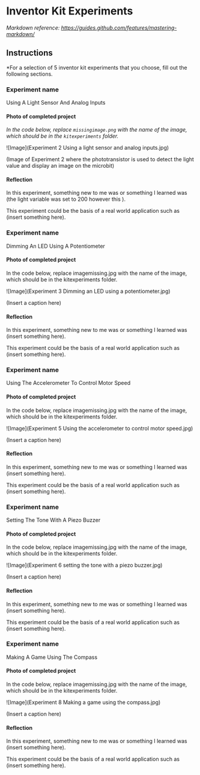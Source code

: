 # Inventor Kit Experiments

*Markdown reference: https://guides.github.com/features/mastering-markdown/*

## Instructions ##

*For a selection of 5 inventor kit experiments that you choose, fill out the following sections.

### Experiment name ###

Using A Light Sensor And Analog Inputs

#### Photo of completed project ####
*In the code below, replace `missingimage.png` with the name of the image, which should be in the `kitexperiments` folder.*

![Image](Experiment 2 Using a light sensor and analog inputs.jpg)

(Image of Experiment 2 where the phototransistor is used to detect the light value and display an image on the microbit)

#### Reflection ####

In this experiment, something new to me was or something I learned was (the light variable was set to 200 however this ).

This experiment could be the basis of a real world application such as (insert something here).

### Experiment name ###

Dimming An LED Using A Potentiometer

#### Photo of completed project ####
In the code below, replace imagemissing.jpg with the name of the image, which should be in the kitexperiments folder.

![Image](Experiment 3 Dimming an LED using a potentiometer.jpg)

(Insert a caption here)

#### Reflection ####

In this experiment, something new to me was or something I learned was (insert something here).

This experiment could be the basis of a real world application such as (insert something here).

### Experiment name ###

Using The Accelerometer To Control Motor Speed

#### Photo of completed project ####
In the code below, replace imagemissing.jpg with the name of the image, which should be in the kitexperiments folder.

![Image](Experiment 5 Using the accelerometer to control motor speed.jpg)

(Insert a caption here)

#### Reflection ####

In this experiment, something new to me was or something I learned was (insert something here).

This experiment could be the basis of a real world application such as (insert something here).

### Experiment name ###

Setting The Tone With A Piezo Buzzer

#### Photo of completed project ####
In the code below, replace imagemissing.jpg with the name of the image, which should be in the kitexperiments folder.

![Image](Experiment 6 setting the tone with a piezo buzzer.jpg)

(Insert a caption here)

#### Reflection ####

In this experiment, something new to me was or something I learned was (insert something here).

This experiment could be the basis of a real world application such as (insert something here).

### Experiment name ###

Making A Game Using The Compass

#### Photo of completed project ####
In the code below, replace imagemissing.jpg with the name of the image, which should be in the kitexperiments folder.

![Image](Experiment 8 Making a game using the compass.jpg)

(Insert a caption here)

#### Reflection ####

In this experiment, something new to me was or something I learned was (insert something here).

This experiment could be the basis of a real world application such as (insert something here).

